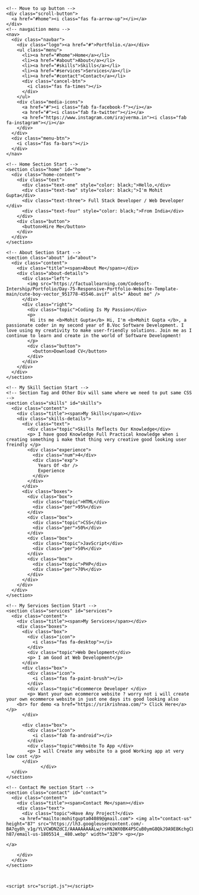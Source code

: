 <!DOCTYPE html>
<!-- Website - www.codingnepalweb.com -->
<html lang="en" dir="ltr">
  <head>
    <meta charset="UTF-8" />
    <title>Raj Verma Portfolio</title>
    <link rel="stylesheet" href="style.css" />
    <!-- Fontawesome CDN Link -->
    <link rel="stylesheet" href="https://cdnjs.cloudflare.com/ajax/libs/font-awesome/5.15.2/css/all.min.css" />
    <meta name="viewport" content="width=device-width, initial-scale=1.0" />
  </head>
 <body style="background-image: url('https://factuallearning.com/Codesoft-Intership/Portfolio/cute-boy-vector_951778-45546.avif'); 
            background-repeat: no-repeat;
            color:black;
            background-position: top right;">
  
  

    <!-- Move to up button -->
    <div class="scroll-button">
      <a href="#home"><i class="fas fa-arrow-up"></i></a>
    </div>
    <!-- navgaition menu -->
    <nav>
      <div class="navbar">
        <div class="logo"><a href="#">Portfolio.</a></div>
        <ul class="menu">
          <li><a href="#home">Home</a></li>
          <li><a href="#about">About</a></li>
          <li><a href="#skills">Skills</a></li>
          <li><a href="#services">Services</a></li>
          <li><a href="#contact">Contact</a></li>
          <div class="cancel-btn">
            <i class="fas fa-times"></i>
          </div>
        </ul>
        <div class="media-icons">
          <a href="#"><i class="fab fa-facebook-f"></i></a>
          <a href="#"><i class="fab fa-twitter"></i></a>
          <a href="https://www.instagram.com/irajverma.in"><i class="fab fa-instagram"></i></a>
        </div>
      </div>
      <div class="menu-btn">
        <i class="fas fa-bars"></i>
      </div>
    </nav>

    <!-- Home Section Start -->
    <section class="home" id="home">
      <div class="home-content">
        <div class="text">
          <div class="text-one" style="color: black;">Hello,</div>
          <div class="text-two" style="color: black;">I'm Mohit Gupta</div>
          <div class="text-three"> Full Stack Developer / Web Developer </div>
          <div class="text-four" style="color: black;">From India</div>
        </div>
        <div class="button">
          <button>Hire Me</button>
        </div>
      </div>
    </section>

    <!-- About Section Start -->
    <section class="about" id="about">
      <div class="content">
        <div class="title"><span>About Me</span></div>
        <div class="about-details">
          <div class="left">
            <img src="https://factuallearning.com/Codesoft-Intership/Portfolio/Day-75-Responsive-Portfolio-Website-Template-main/cute-boy-vector_951778-45546.avif" alt=" About me" />
          </div>
          <div class="right">
            <div class="topic">Coding Is My Passion</div>
            <p>
             Hi its me <b>Mohit Gupta</b> Hi, I'm <b>Mohit Gupta </b>, a passionate coder in my second year of B.Voc Software Development. I love using my creativity to make user-friendly solutions. Join me as I continue to learn and create in the world of Software Development!
            </p>
            <div class="button">
              <button>Download CV</button>
            </div>
          </div>
        </div>
      </div>
    </section>

    <!-- My Skill Section Start -->
    <!-- Section Tag and Other Div will same where we need to put same CSS -->
    <section class="skills" id="skills">
      <div class="content">
        <div class="title"><span>My Skills</span></div>
        <div class="skills-details">
          <div class="text">
            <div class="topic">Skills Reflects Our Knowledge</div>
            <p> I have good Knowledge Full Practical knowledge when i creating something i make that thing very creative good looking user freindly </p>
            <div class="experience">
              <div class="num">4</div>
              <div class="exp">
                Years Of <br />
                Experience
              </div>
            </div>
          </div>
          <div class="boxes">
            <div class="box">
              <div class="topic">HTML</div>
              <div class="per">95%</div>
            </div>
            <div class="box">
              <div class="topic">CSS</div>
              <div class="per">50%</div>
            </div>
            <div class="box">
              <div class="topic">JavScript</div>
              <div class="per">50%</div>
            </div>
            <div class="box">
              <div class="topic">PHP</div>
              <div class="per">70%</div>
            </div>
          </div>
        </div>
      </div>
    </section>

    <!-- My Services Section Start -->
    <section class="services" id="services">
      <div class="content">
        <div class="title"><span>My Services</span></div>
        <div class="boxes">
          <div class="box">
            <div class="icon">
              <i class="fas fa-desktop"></i>
            </div>
            <div class="topic">Web Devlopment</div>
            <p> I am Good at Web Development</p>
          </div>
          <div class="box">
            <div class="icon">
              <i class="fas fa-paint-brush"></i>
            </div>
            <div class="topic">Ecommerce Developer </div>
            <p> Want your own ecommerce website ? worry not i will create your own ecommerce website in just one days its good looking also 
        <br> for demo <a href="https://srikrishnaa.com/"> Click Here</a></p>
          </div>
          
          <div class="box">
            <div class="icon">
              <i class="fab fa-android"></i>
            </div>
            <div class="topic">Website To App </div>
            <p> I will Create any website to a good Working app at very low cost </p>
          </div>
                 </div>
      </div>
    </section>

    <!-- Contact Me section Start -->
    <section class="contact" id="contact">
      <div class="content">
        <div class="title"><span>Contact Me</span></div>
        <div class="text">
          <div class="topic">Have Any Project?</div>
         <a href="mailto:mohitgupta04089@gmail.com"> <img alt="contact-us" height="87" src="https://lh3.googleusercontent.com/-BA7qy8h_v1g/YLVCWDNZdCI/AAAAAAAAALw/rsHNJWX0BK4P5CuB0ymG8QkJ9A9E8KchgCLcBGAsYHQ/w320-h87/email-us-1805514__480.webp" width="320"> <p></p>

    </a>
          
        </div>
      </div>
    </section>

   

    <script src="script.js"></script>
  </body>
</html>
